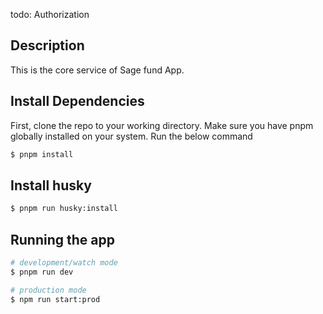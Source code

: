 todo: Authorization

## Description

This is the core service of Sage fund App.

## Install Dependencies

First, clone the repo to your working directory. Make sure you have pnpm globally installed on your system. Run the below command

```bash
$ pnpm install
```

## Install husky

```bash
$ pnpm run husky:install
```

## Running the app

```bash
# development/watch mode
$ pnpm run dev

# production mode
$ npm run start:prod
```
